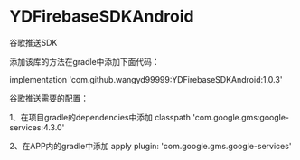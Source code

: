 # YDFirebaseSDKAndroid
谷歌推送SDK

添加该库的方法在gradle中添加下面代码：

implementation 'com.github.wangyd99999:YDFirebaseSDKAndroid:1.0.3'

谷歌推送需要的配置：

1、在项目gradle的dependencies中添加  classpath 'com.google.gms:google-services:4.3.0'

2、在APP内的gradle中添加  apply plugin: 'com.google.gms.google-services'
